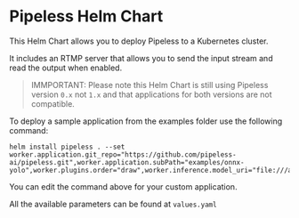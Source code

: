 # Pipeless Helm Chart

This Helm Chart allows you to deploy Pipeless to a Kubernetes cluster.

It includes an RTMP server that allows you to send the input stream and read the output when enabled.

> IMMPORTANT: Please note this Helm Chart is still using Pipeless version `0.x` not `1.x` and that applications for both versions are not compatible.

To deploy a sample application from the examples folder use the following command:

```console
helm install pipeless . --set worker.application.git_repo="https://github.com/pipeless-ai/pipeless.git",worker.application.subPath="examples/onnx-yolo",worker.plugins.order="draw",worker.inference.model_uri="file:///app/yolov8n.onnx"
```

You can edit the command above for your custom application.

All the available parameters can be found at `values.yaml`